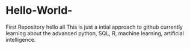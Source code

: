 # Hello-World-
First Repository
hello all
This is just a intial approach to github
currently learning about the advanced python, SQL, R, machine learning, artificial intelligence. 

